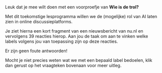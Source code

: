 Leuk dat je mee wilt doen met een voorproefje van **Wie is de trol?**

Met dit toekomstige lesprogramma willen we de (mogelijke) rol van AI laten zien in online discussieplatforms.

Je ziet hierna een kort fragment van een nieuwsbericht van nu.nl en vervolgens 39 reacties hierop. Aan jou de taak om aan te vinken welke labels volgens jou van toepassing zijn op deze reacties.

Er zijn geen foute antwoorden!

Mocht je niet precies weten wat we met een bepaald label bedoelen, klik dan gerust op het vraagteken bovenaan voor meer uitleg.
